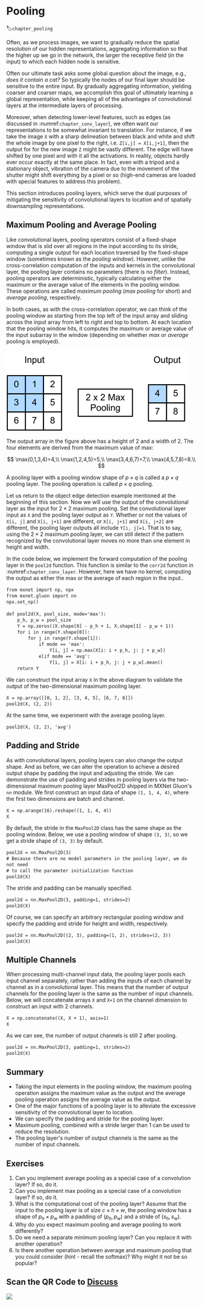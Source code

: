 # Pooling
:label:`chapter_pooling`


Often, as we process images, we want to gradually
reduce the spatial resolution of our hidden representations,
aggregating information so that
the higher up we go in the network,
the larger the receptive field (in the input)
to which each hidden node is sensitive.

Often our ultimate task asks some global question about the image,
e.g., *does it contain a cat?*
So typically the nodes of our final layer should be sensitive
to the entire input.
By gradually aggregating information, yielding coarser and coarser maps,
we accomplish this goal of ultimately learning a global representation,
while keeping all of the advantages of convolutional layers at the intermediate layers of processing.


Moreover, when detecting lower-level features, such as edges
(as discussed in :numref:`chapter_conv_layer`),
we often want our representations to be somewhat invariant to translation.
For instance, if we take the image `X`
with a sharp delineation between black and white
and shift the whole image by one pixel to the right,
i.e. `Z[i,j] = X[i,j+1]`,
then the output for for the new image `Z` might be vastly different.
The edge will have shifted by one pixel and with it all the activations.
In reality, objects hardly ever occur exactly at the same place.
In fact, even with a tripod and a stationary object,
vibration of the camera due to the movement of the shutter
might shift everything by a pixel or so
(high-end cameras are loaded with special features to address this problem).

This section introduces pooling layers,
which serve the dual purposes of
mitigating the sensitivity of convolutional layers to location
and of spatially downsampling representations.

## Maximum Pooling and Average Pooling

Like convolutional layers, pooling operators
consist of a fixed-shape window that is slid over
all regions in the input according to its stride,
computing a single output for each location traversed
by the fixed-shape window (sometimes known as the *pooling window*).
However, unlike the cross-correlation computation
of the inputs and kernels in the convolutional layer,
the pooling layer contains no parameters (there is no *filter*).
Instead, pooling operators are deterministic,
typically calculating either the maximum or the average value
of the elements in the pooling window.
These operations are called *maximum pooling* (*max pooling* for short)
and *average pooling*, respectively.

In both cases, as with the cross-correlation operator,
we can think of the pooling window
as starting from the top left of the input array
and sliding across the input array from left to right and top to bottom.
At each location that the pooling window hits,
it computes the maximum or average
value of the input subarray in the window
(depending on whether *max* or *average* pooling is employed).


![Maximum pooling with a pooling window shape of $2\times 2$. The shaded portions represent the first output element and the input element used for its computation: $\max(0,1,3,4)=4$](../img/pooling.svg)

The output array in the figure above has a height of 2 and a width of 2.
The four elements are derived from the maximum value of $\text{max}$:

$$
\max(0,1,3,4)=4,\\
\max(1,2,4,5)=5,\\
\max(3,4,6,7)=7,\\
\max(4,5,7,8)=8.\\
$$

A pooling layer with a pooling window shape of $p \times q$
is called a $p \times q$ pooling layer.
The pooling operation is called $p \times q$ pooling.

Let us return to the object edge detection example
mentioned at the beginning of this section.
Now we will use the output of the convolutional layer
as the input for $2\times 2$ maximum pooling.
Set the convolutional layer input as `X` and the pooling layer output as `Y`. Whether or not the values of `X[i, j]` and `X[i, j+1]` are different,
or `X[i, j+1]` and `X[i, j+2]` are different,
the pooling layer outputs all include `Y[i, j]=1`.
That is to say, using the $2\times 2$ maximum pooling layer,
we can still detect if the pattern recognized by the convolutional layer
moves no more than one element in height and width.

In the code below, we implement the forward computation
of the pooling layer in the `pool2d` function.
This function is similar to the `corr2d` function
in :numref:`chapter_conv_layer`.
However, here we have no kernel, computing the output
as either the max or the average of each region in the input..

```{.python .input  n=3}
from mxnet import np, npx
from mxnet.gluon import nn
npx.set_np()

def pool2d(X, pool_size, mode='max'):
    p_h, p_w = pool_size
    Y = np.zeros((X.shape[0] - p_h + 1, X.shape[1] - p_w + 1))
    for i in range(Y.shape[0]):
        for j in range(Y.shape[1]):
            if mode == 'max':
                Y[i, j] = np.max(X[i: i + p_h, j: j + p_w])
            elif mode == 'avg':
                Y[i, j] = X[i: i + p_h, j: j + p_w].mean()
    return Y
```

We can construct the input array `X` in the above diagram to validate the output of the two-dimensional maximum pooling layer.

```{.python .input  n=4}
X = np.array([[0, 1, 2], [3, 4, 5], [6, 7, 8]])
pool2d(X, (2, 2))
```

At the same time, we experiment with the average pooling layer.

```{.python .input  n=14}
pool2d(X, (2, 2), 'avg')
```

## Padding and Stride

As with convolutional layers, pooling layers
can also change the output shape.
And as before, we can alter the operation to achieve a desired output shape
by padding the input and adjusting the stride.
We can demonstrate the use of padding and strides
in pooling layers via the two-dimensional maximum pooling layer MaxPool2D
shipped in MXNet Gluon's `nn` module.
We first construct an input data of shape `(1, 1, 4, 4)`,
where the first two dimensions are batch and channel.

```{.python .input  n=15}
X = np.arange(16).reshape((1, 1, 4, 4))
X
```

By default, the stride in the `MaxPool2D` class
has the same shape as the pooling window.
Below, we use a pooling window of shape `(3, 3)`,
so we get a stride shape of `(3, 3)` by default.

```{.python .input  n=16}
pool2d = nn.MaxPool2D(3)
# Because there are no model parameters in the pooling layer, we do not need
# to call the parameter initialization function
pool2d(X)
```

The stride and padding can be manually specified.

```{.python .input  n=7}
pool2d = nn.MaxPool2D(3, padding=1, strides=2)
pool2d(X)
```

Of course, we can specify an arbitrary rectangular pooling window
and specify the padding and stride for height and width, respectively.

```{.python .input  n=8}
pool2d = nn.MaxPool2D((2, 3), padding=(1, 2), strides=(2, 3))
pool2d(X)
```

## Multiple Channels

When processing multi-channel input data,
the pooling layer pools each input channel separately,
rather than adding the inputs of each channel by channel
as in a convolutional layer.
This means that the number of output channels for the pooling layer
is the same as the number of input channels.
Below, we will concatenate arrays `X` and `X+1`
on the channel dimension to construct an input with 2 channels.

```{.python .input  n=9}
X = np.concatenate((X, X + 1), axis=1)
X
```

As we can see, the number of output channels is still 2 after pooling.

```{.python .input  n=10}
pool2d = nn.MaxPool2D(3, padding=1, strides=2)
pool2d(X)
```

## Summary

* Taking the input elements in the pooling window, the maximum pooling operation assigns the maximum value as the output and the average pooling operation assigns the average value as the output.
* One of the major functions of a pooling layer is to alleviate the excessive sensitivity of the convolutional layer to location.
* We can specify the padding and stride for the pooling layer.
* Maximum pooling, combined with a stride larger than 1 can be used to reduce the resolution.
* The pooling layer's number of output channels is the same as the number of input channels.


## Exercises

1. Can you implement average pooling as a special case of a convolution layer? If so, do it.
1. Can you implement max pooling as a special case of a convolution layer? If so, do it.
1. What is the computational cost of the pooling layer? Assume that the input to the pooling layer is of size $c\times h\times w$, the pooling window has a shape of $p_h\times p_w$ with a padding of $(p_h, p_w)$ and a stride of $(s_h, s_w)$.
1. Why do you expect maximum pooling and average pooling to work differently?
1. Do we need a separate minimum pooling layer? Can you replace it with another operation?
1. Is there another operation between average and maximum pooling that you could consider (hint - recall the softmax)? Why might it not be so popular?

## Scan the QR Code to [Discuss](https://discuss.mxnet.io/t/2352)

![](../img/qr_pooling.svg)
